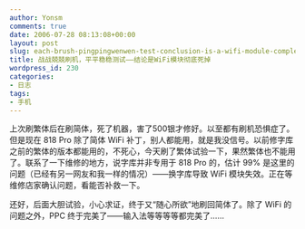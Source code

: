 ```yaml
---
author: Yonsm
comments: true
date: 2006-07-28 08:13:08+00:00
layout: post
slug: each-brush-pingpingwenwen-test-conclusion-is-a-wifi-module-completely-dead
title: 战战兢兢刷机，平平稳稳测试——结论是WiFi模块彻底死掉
wordpress_id: 230
categories:
- 日志
tags:
- 手机
---
```


上次刷繁体后在刷简体，死了机器，害了500银才修好。以至都有刷机恐惧症了。  
但是现在 818 Pro 除了简体 WiFi 补丁，别人都能用，就是我没信号。以前修字库之前的繁体的版本都能用的，不死心，今天刷了繁体试验一下，果然繁体也不能用了。联系了一下维修的地方，说字库并非专用于 818 Pro 的，估计 99% 是这里的问题（已经有另一网友和我一样的情况）——换字库导致 WiFi 模块失效。正在等维修店家确认问题，看能否补救一下。  
  
还好，后面大胆试验，小心求证，终于又“随心所欲”地刷回简体了。除了 WiFi 的问题之外，PPC 终于完美了——输入法等等等等都完美了……
